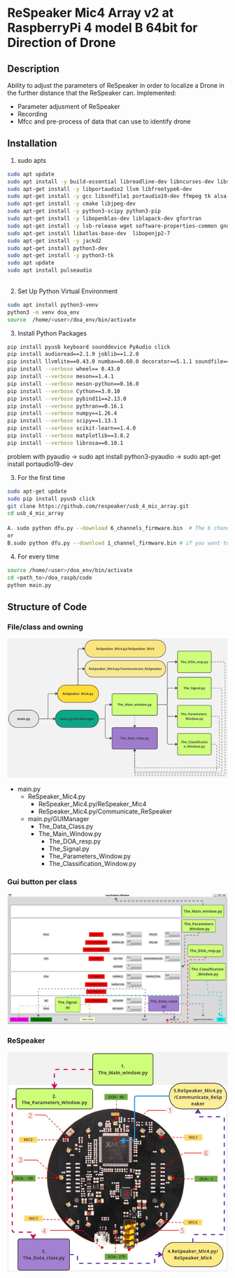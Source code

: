 # ReSpeaker  Mic4 Array v2 at RaspberryPi 4 model B 64bit for Direction of Drone   

## Description
Ability to adjust the parameters of ReSpeaker in order to localize a Drone in the further distance that the ReSpeaker can.
Implemented:
- Parameter adjusment of ReSpeaker
- Recording 
- Mfcc and pre-process of data that can use to identify drone 

## Installation
1.  sudo apts
```bash
sudo apt update
sudo apt install -y build-essential libreadline-dev libncurses-dev libssl-dev libsqlite3-dev tk-dev libgdbm-dev libc6-dev libbz2-dev zlib1g-dev openssl libffi-dev
sudo apt-get install -y libportaudio2 llvm libfreetype6-dev
sudo apt-get install -y gcc libsndfile1 portaudio19-dev ffmpeg tk alsa-utils usbutils x11-apps
sudo apt-get install -y cmake libjpeg-dev
sudo apt-get install -y python3-scipy python3-pip
sudo apt-get install -y libopenblas-dev liblapack-dev gfortran
sudo apt-get install -y lsb-release wget software-properties-common gnupg
sudo apt-get install libatlas-base-dev  libopenjp2-7
sudo apt-get install -y jackd2
sudo apt-get install python3-dev
sudo apt-get install -y python3-tk
sudo apt update
sudo apt install pulseaudio



```
2. Set Up Python Virtual Environment
```bash
sudo apt install python3-venv
python3 -m venv doa_env
source  /home/<user>/doa_env/bin/activate
```
3. Install Python Packages
```bash
pip install pyusb keyboard sounddevice PyAudio click
pip install audioread==2.1.9 joblib==1.2.0
pip install llvmlite==0.43.0 numba==0.60.0 decorator==5.1.1 soundfile==0.12.1 resampy==0.3.1
pip install --verbose wheel== 0.43.0
pip install --verbose meson==1.4.1
pip install --verbose meson-python==0.16.0
pip install --verbose Cython==3.0.10
pip install --verbose pybind11==2.13.0
pip install --verbose pythran==0.16.1
pip install --verbose numpy==1.26.4
pip install --verbose scipy==1.13.1
pip install --verbose scikit-learn==1.4.0
pip install --verbose matplotlib==3.8.2
pip install --verbose librosa==0.10.1
```
problem with pyaudio -> sudo apt install python3-pyaudio 
					 ->  sudo apt-get install portaudio19-dev


3. For the first time 
```bash
sudo apt-get update
sudo pip install pyusb click
git clone https://github.com/respeaker/usb_4_mic_array.git
cd usb_4_mic_array

A. sudo python dfu.py --download 6_channels_firmware.bin  # The 6 channels version 
or
B.sudo python dfu.py --download 1_channel_firmware.bin # if you want to use 1 channel,then the command should be like:

```



4. For every time 
```bash
source /home/<user>/doa_env/bin/activate
cd <path_to>/doa_raspb/code
python main.py
```

## Structure of Code 
### File/class and owning 
![class](class.jpg)
- main.py
  - ReSpeaker_Mic4.py
	  - ReSpeaker_Mic4.py/ReSpeaker_Mic4
	  - ReSpeaker_Mic4.py/Communicate_ReSpeaker
  - main.py/GUIManager
	  - The_Data_Class.py
	  - The_Main_Window.py
        - The_DOA_resp.py
        - The_Signal.py
        - The_Parameters_Window.py
        - The_Classification_Window.py



### Gui button per class 
![guii](guii.jpg)


### ReSpeaker
![Resp](Resp.jpg)